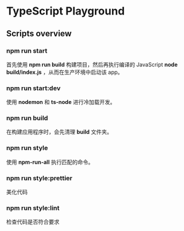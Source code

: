 # TypeScript Playground

## Scripts overview

### npm run start

首先使用 **npm run build** 构建项目，然后再执行编译的 JavaScript **node build/index.js** ，从而在生产环境中启动该 app。

### npm run start:dev

使用 **nodemon** 和 **ts-node** 进行冷加载开发。

### npm run build

在构建应用程序时，会先清理 **build** 文件夹。

### npm run style

使用 **npm-run-all** 执行匹配的命令。

### npm run style:prettier

美化代码

### npm run style:lint

检查代码是否符合要求

